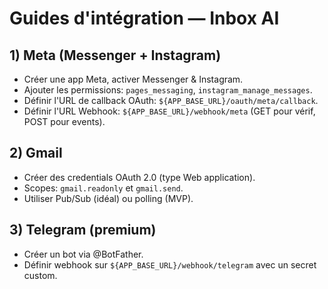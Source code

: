 # Guides d'intégration — Inbox AI

## 1) Meta (Messenger + Instagram)
- Créer une app Meta, activer Messenger & Instagram.
- Ajouter les permissions: `pages_messaging`, `instagram_manage_messages`.
- Définir l'URL de callback OAuth: `${APP_BASE_URL}/oauth/meta/callback`.
- Définir l'URL Webhook: `${APP_BASE_URL}/webhook/meta` (GET pour vérif, POST pour events).

## 2) Gmail
- Créer des credentials OAuth 2.0 (type Web application).
- Scopes: `gmail.readonly` et `gmail.send`.
- Utiliser Pub/Sub (idéal) ou polling (MVP).

## 3) Telegram (premium)
- Créer un bot via @BotFather.
- Définir webhook sur `${APP_BASE_URL}/webhook/telegram` avec un secret custom.
